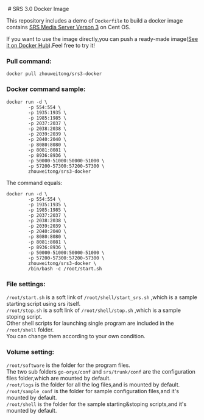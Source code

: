 ﻿﻿﻿﻿﻿﻿﻿﻿﻿﻿﻿﻿﻿﻿﻿﻿﻿﻿﻿﻿﻿﻿﻿﻿﻿﻿﻿﻿ # SRS 3.0 Docker ImageThis repository includes a demo of `Dockerfile` to build a docker image contains [SRS Media Server Verson 3](https://github.com/ossrs/srs/tree/3.0release) on Cent OS.  If you want to use the image directly,you can push a ready-made image([See it on Docker Hub](https://hub.docker.com/r/zhouweitong/srs3-docker/)).Feel free to try it!  ### Pull command:  `docker pull zhouweitong/srs3-docker`### Docker command sample:    ```docker run -d \		-p 554:554 \		-p 1935:1935 \		-p 1985:1985 \		-p 2037:2037 \		-p 2038:2038 \		-p 2039:2039 \		-p 2040:2040 \		-p 8080:8080 \		-p 8081:8081 \		-p 8936:8936 \		-p 50000-51000:50000-51000 \		-p 57200-57300:57200-57300 \		zhouweitong/srs3-docker```  The command equals:  ```docker run -d \		-p 554:554 \		-p 1935:1935 \		-p 1985:1985 \		-p 2037:2037 \		-p 2038:2038 \		-p 2039:2039 \		-p 2040:2040 \		-p 8080:8080 \		-p 8081:8081 \		-p 8936:8936 \		-p 50000-51000:50000-51000 \		-p 57200-57300:57200-57300 \		zhouweitong/srs3-docker \		/bin/bash -c /root/start.sh```  ### File settings:`/root/start.sh` is a soft link of `/root/shell/start_srs.sh` ,which is a sample starting script using srs itself.  `/root/stop.sh` is a soft link of `/root/shell/stop.sh` ,which is a sample stoping script.  Other shell scripts for launching single program are included in the `/root/shell` folder.  You can change them according to your own condition.  ### Volume setting:  `/root/software` is the folder for the program files.  The two sub folders `go-oryx/conf` and `srs/trunk/conf` are the configuration files folder,which are mounted by default.  `/root/logs` is the folder for all the log files,and is mounted by default.  `/root/sample_conf` is the folder for sample configuration files,and it's mounted by default.  `/root/shell` is the folder for the sample starting&stoping scripts,and it's mounted by default.